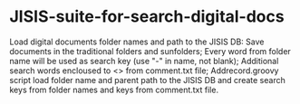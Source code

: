 # JISIS-suite-for-search-digital-docs
Load digital documents folder names and path  to the JISIS DB:
Save documents in the traditional folders and sunfolders;
Every word from folder name  will be used as search key (use "-" in name, not blank);
Additional search  words encloused to <> from comment.txt file;
Addrecord.groovy script load folder name and parent path to the JISIS DB and create search keys from folder names and keys from 
comment.txt file.
